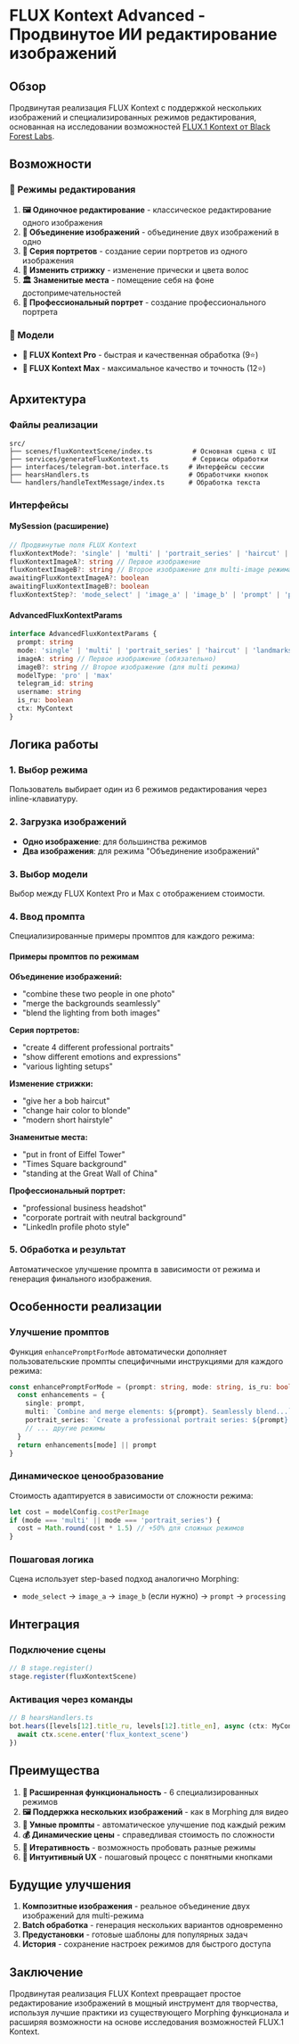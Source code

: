 # FLUX Kontext Advanced - Продвинутое ИИ редактирование изображений

## Обзор

Продвинутая реализация FLUX Kontext с поддержкой нескольких изображений и специализированных режимов редактирования, основанная на исследовании возможностей [FLUX.1 Kontext от Black Forest Labs](https://replicate.com/blog/flux-kontext).

## Возможности

### 🎨 Режимы редактирования

1. **🖼️ Одиночное редактирование** - классическое редактирование одного изображения
2. **🔗 Объединение изображений** - объединение двух изображений в одно
3. **👤 Серия портретов** - создание серии портретов из одного изображения  
4. **💇 Изменить стрижку** - изменение прически и цвета волос
5. **🏛️ Знаменитые места** - помещение себя на фоне достопримечательностей
6. **📸 Профессиональный портрет** - создание профессионального портрета

### 💎 Модели

- **💼 FLUX Kontext Pro** - быстрая и качественная обработка (9⭐)
- **🚀 FLUX Kontext Max** - максимальное качество и точность (12⭐)

## Архитектура

### Файлы реализации

```
src/
├── scenes/fluxKontextScene/index.ts          # Основная сцена с UI
├── services/generateFluxKontext.ts           # Сервисы обработки
├── interfaces/telegram-bot.interface.ts     # Интерфейсы сессии
├── hearsHandlers.ts                         # Обработчики кнопок
└── handlers/handleTextMessage/index.ts      # Обработка текста
```

### Интерфейсы

#### MySession (расширение)
```typescript
// Продвинутые поля FLUX Kontext
fluxKontextMode?: 'single' | 'multi' | 'portrait_series' | 'haircut' | 'landmarks' | 'headshot'
fluxKontextImageA?: string // Первое изображение
fluxKontextImageB?: string // Второе изображение для multi-image режима
awaitingFluxKontextImageA?: boolean
awaitingFluxKontextImageB?: boolean
fluxKontextStep?: 'mode_select' | 'image_a' | 'image_b' | 'prompt' | 'processing'
```

#### AdvancedFluxKontextParams
```typescript
interface AdvancedFluxKontextParams {
  prompt: string
  mode: 'single' | 'multi' | 'portrait_series' | 'haircut' | 'landmarks' | 'headshot'
  imageA: string // Первое изображение (обязательно)
  imageB?: string // Второе изображение (для multi режима)
  modelType: 'pro' | 'max'
  telegram_id: string
  username: string
  is_ru: boolean
  ctx: MyContext
}
```

## Логика работы

### 1. Выбор режима
Пользователь выбирает один из 6 режимов редактирования через inline-клавиатуру.

### 2. Загрузка изображений
- **Одно изображение**: для большинства режимов
- **Два изображения**: для режима "Объединение изображений"

### 3. Выбор модели
Выбор между FLUX Kontext Pro и Max с отображением стоимости.

### 4. Ввод промпта
Специализированные примеры промптов для каждого режима:

#### Примеры промптов по режимам

**Объединение изображений:**
- "combine these two people in one photo"
- "merge the backgrounds seamlessly"
- "blend the lighting from both images"

**Серия портретов:**
- "create 4 different professional portraits"
- "show different emotions and expressions"
- "various lighting setups"

**Изменение стрижки:**
- "give her a bob haircut"
- "change hair color to blonde"
- "modern short hairstyle"

**Знаменитые места:**
- "put in front of Eiffel Tower"
- "Times Square background"
- "standing at the Great Wall of China"

**Профессиональный портрет:**
- "professional business headshot"
- "corporate portrait with neutral background"
- "LinkedIn profile photo style"

### 5. Обработка и результат
Автоматическое улучшение промпта в зависимости от режима и генерация финального изображения.

## Особенности реализации

### Улучшение промптов
Функция `enhancePromptForMode` автоматически дополняет пользовательские промпты специфичными инструкциями для каждого режима:

```typescript
const enhancePromptForMode = (prompt: string, mode: string, is_ru: boolean): string => {
  const enhancements = {
    single: prompt,
    multi: `Combine and merge elements: ${prompt}. Seamlessly blend...`,
    portrait_series: `Create a professional portrait series: ${prompt}...`,
    // ... другие режимы
  }
  return enhancements[mode] || prompt
}
```

### Динамическое ценообразование
Стоимость адаптируется в зависимости от сложности режима:
```typescript
let cost = modelConfig.costPerImage
if (mode === 'multi' || mode === 'portrait_series') {
  cost = Math.round(cost * 1.5) // +50% для сложных режимов
}
```

### Пошаговая логика
Сцена использует step-based подход аналогично Morphing:
- `mode_select` → `image_a` → `image_b` (если нужно) → `prompt` → `processing`

## Интеграция

### Подключение сцены
```typescript
// В stage.register()
stage.register(fluxKontextScene)
```

### Активация через команды
```typescript
// В hearsHandlers.ts
bot.hears([levels[12].title_ru, levels[12].title_en], async (ctx: MyContext) => {
  await ctx.scene.enter('flux_kontext_scene')
})
```

## Преимущества

1. **🚀 Расширенная функциональность** - 6 специализированных режимов
2. **🖼️ Поддержка нескольких изображений** - как в Morphing для видео
3. **🎯 Умные промпты** - автоматическое улучшение под каждый режим
4. **💰 Динамические цены** - справедливая стоимость по сложности
5. **🔄 Итеративность** - возможность пробовать разные режимы
6. **📱 Интуитивный UX** - пошаговый процесс с понятными кнопками

## Будущие улучшения

1. **Композитные изображения** - реальное объединение двух изображений для multi-режима
2. **Batch обработка** - генерация нескольких вариантов одновременно
3. **Предустановки** - готовые шаблоны для популярных задач
4. **История** - сохранение настроек режимов для быстрого доступа

## Заключение

Продвинутая реализация FLUX Kontext превращает простое редактирование изображений в мощный инструмент для творчества, используя лучшие практики из существующего Morphing функционала и расширяя возможности на основе исследования возможностей FLUX.1 Kontext. 